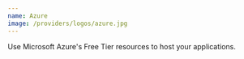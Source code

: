 ```yaml
---
name: Azure
image: /providers/logos/azure.jpg
---
```

Use Microsoft Azure's Free Tier resources to host your applications.
